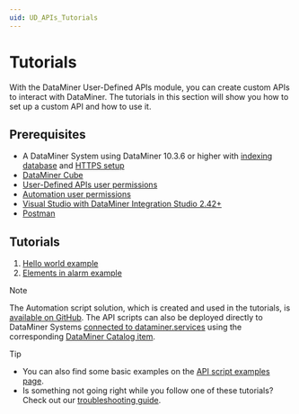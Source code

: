 ```yaml
---
uid: UD_APIs_Tutorials
---
```


# Tutorials

With the DataMiner User-Defined APIs module, you can create custom APIs to interact with DataMiner. The tutorials in this section will show you how to set up a custom API and how to use it.

## Prerequisites

- A DataMiner System using DataMiner 10.3.6 or higher with [indexing database](xref:Indexing_Database) and [HTTPS setup](xref:Setting_up_HTTPS_on_a_DMA)
- [DataMiner Cube](https://community.dataminer.services/dataminer-cube-installer/)
- [User-Defined APIs user permissions](xref:DataMiner_user_permissions#modules--user-defined-apis)
- [Automation user permissions](xref:DataMiner_user_permissions#modules--automation)
- [Visual Studio with DataMiner Integration Studio 2.42+](xref:Installing_and_configuring_the_software)
- [Postman](https://www.postman.com/downloads/)

## Tutorials

1. [Hello world example](xref:UD_APIs_Hello_world_tutorial)
1. [Elements in alarm example](xref:UD_APIs_Elements_in_alarm_tutorial)

> [!NOTE]
> The Automation script solution, which is created and used in the tutorials, is [available on GitHub](https://github.com/SkylineCommunications/SLC-UDAPI-Documentation-Tutorial-Scripts). The API scripts can also be deployed directly to DataMiner Systems [connected to dataminer.services](xref:AboutCloudPlatform) using the corresponding [DataMiner Catalog item](https://catalog.dataminer.services/catalog/5162).

> [!TIP]
>
> - You can also find some basic examples on the [API script examples page](xref:UD_APIs_API_script_examples).
> - Is something not going right while you follow one of these tutorials? Check out our [troubleshooting guide](xref:UD_APIs_Troubleshooting).
